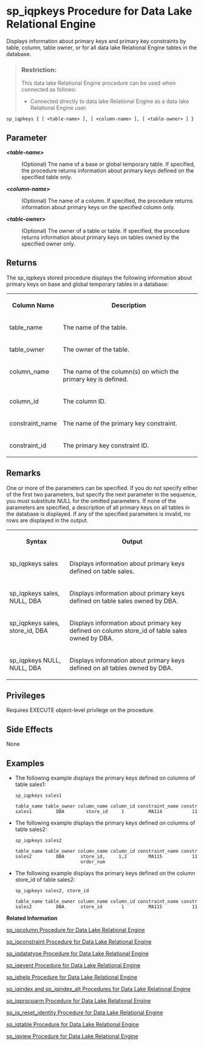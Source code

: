 <!-- loioa5b1c11384f210159aebaa53583740fc -->

# sp\_iqpkeys Procedure for Data Lake Relational Engine

Displays information about primary keys and primary key constraints by table, column, table owner, or for all data lake Relational Engine tables in the database.



> ### Restriction:  
> This data lake Relational Engine procedure can be used when connected as follows:
> 
> -   Connected directly to data lake Relational Engine as a data lake Relational Engine user.



```
sp_iqpkeys { [ <table-name> ], [ <column-name> ], [ <table-owner> ] }
```



<a name="loioa5b1c11384f210159aebaa53583740fc__iq_refbb_1696"/>

## Parameter


<dl>
<dt><b>

*<table-name\>*

</b></dt>
<dd>

\(Optional\) The name of a base or global temporary table. If specified, the procedure returns information about primary keys defined on the specified table only.



</dd><dt><b>

*<column-name\>*

</b></dt>
<dd>

\(Optional\) The name of a column. If specified, the procedure returns information about primary keys on the specified column only.



</dd><dt><b>

*<table-owner\>*

</b></dt>
<dd>

\(Optional\) The owner of a table or table. If specified, the procedure returns information about primary keys on tables owned by the specified owner only.



</dd>
</dl>



<a name="loioa5b1c11384f210159aebaa53583740fc__section_gkl_3t4_nbb"/>

## Returns

The sp\_iqpkeys stored procedure displays the following information about primary keys on base and global temporary tables in a database:


<table>
<tr>
<th valign="top">

Column Name



</th>
<th valign="top">

Description



</th>
</tr>
<tr>
<td valign="top">

table\_name



</td>
<td valign="top">

The name of the table.



</td>
</tr>
<tr>
<td valign="top">

table\_owner



</td>
<td valign="top">

The owner of the table.



</td>
</tr>
<tr>
<td valign="top">

column\_name



</td>
<td valign="top">

The name of the column\(s\) on which the primary key is defined.



</td>
</tr>
<tr>
<td valign="top">

column\_id



</td>
<td valign="top">

The column ID.



</td>
</tr>
<tr>
<td valign="top">

constraint\_name



</td>
<td valign="top">

The name of the primary key constraint.



</td>
</tr>
<tr>
<td valign="top">

constraint\_id



</td>
<td valign="top">

The primary key constraint ID.



</td>
</tr>
</table>



<a name="loioa5b1c11384f210159aebaa53583740fc__section_fsj_ht4_nbb"/>

## Remarks

One or more of the parameters can be specified. If you do not specify either of the first two parameters, but specify the next parameter in the sequence, you must substitute NULL for the omitted parameters. If none of the parameters are specified, a description of all primary keys on all tables in the database is displayed. If any of the specified parameters is invalid, no rows are displayed in the output.


<table>
<tr>
<th valign="top">

Syntax



</th>
<th valign="top">

Output



</th>
</tr>
<tr>
<td valign="top">

sp\_iqpkeys sales



</td>
<td valign="top">

Displays information about primary keys defined on table sales.



</td>
</tr>
<tr>
<td valign="top">

sp\_iqpkeys sales, NULL, DBA



</td>
<td valign="top">

Displays information about primary keys defined on table sales owned by DBA.



</td>
</tr>
<tr>
<td valign="top">

sp\_iqpkeys sales, store\_id, DBA



</td>
<td valign="top">

Displays information about primary key defined on column store\_id of table sales owned by DBA.



</td>
</tr>
<tr>
<td valign="top">

sp\_iqpkeys NULL, NULL, DBA



</td>
<td valign="top">

Displays information about primary keys defined on all tables owned by DBA.



</td>
</tr>
</table>



<a name="loioa5b1c11384f210159aebaa53583740fc__iq_refbb_1695"/>

## Privileges

Requires EXECUTE object-level privilege on the procedure.



## Side Effects

None



<a name="loioa5b1c11384f210159aebaa53583740fc__iq_refbb_1701"/>

## Examples

-   The following example displays the primary keys defined on columns of table sales1:

    ```
    sp_iqpkeys sales1
    
    table_name table_owner column_name column_id constraint_name constraint_id
    sales1         DBA        store_id     1         MA114           114
    ```

-   The following example displays the primary keys defined on columns of table sales2:

    ```
    sp_iqpkeys sales2
    
    table_name table_owner column_name column_id constraint_name constraint_id
    sales2         DBA      store_id,     1,2        MA115           115
                            order_num
    ```

-   The following example displays the primary keys defined on the column store\_id of table sales2:

    ```
    sp_iqpkeys sales2, store_id
    
    table_name table_owner column_name column_id constraint_name constraint_id
    sales2         DBA      store_id       1         MA115           115
    ```


**Related Information**  


[sp\_iqcolumn Procedure for Data Lake Relational Engine](sp-iqcolumn-procedure-for-data-lake-relational-engine-a59eafa.md "Displays information about columns in a database.")

[sp\_iqconstraint Procedure for Data Lake Relational Engine](sp-iqconstraint-procedure-for-data-lake-relational-engine-a5a0395.md "Lists referential integrity constraints defined using CREATE TABLE or ALTER TABLE for the specified table or column.")

[sp\_iqdatatype Procedure for Data Lake Relational Engine](sp-iqdatatype-procedure-for-data-lake-relational-engine-a5a247c.md "Displays information about system data types and user-defined data types.")

[sp\_iqevent Procedure for Data Lake Relational Engine](sp-iqevent-procedure-for-data-lake-relational-engine-a5a872a.md "Displays information about system and user-defined events.")

[sp\_iqhelp Procedure for Data Lake Relational Engine](sp-iqhelp-procedure-for-data-lake-relational-engine-a5a978b.md "Displays information about system and user-defined objects and data types.")

[sp\_iqindex and sp\_iqindex\_alt Procedures for Data Lake Relational Engine](sp-iqindex-and-sp-iqindex-alt-procedures-for-data-lake-relational-engine-a5aa7ea.md "Lists information about indexes.")

[sp\_iqprocparm Procedure for Data Lake Relational Engine](sp-iqprocparm-procedure-for-data-lake-relational-engine-a5b2c2d.md "Displays information about stored procedure parameters, including result set variables and SQLSTATE/SQLCODE error values.")

[sp\_iq\_reset\_identity Procedure for Data Lake Relational Engine](sp-iq-reset-identity-procedure-for-data-lake-relational-engine-a5b4402.md "Sets the seed of the Identity/Autoincrement column associated with the specified table to the specified value.")

[sp\_iqtable Procedure for Data Lake Relational Engine](sp-iqtable-procedure-for-data-lake-relational-engine-a5b959d.md "Displays information about tables in the database.")

[sp\_iqview Procedure for Data Lake Relational Engine](sp-iqview-procedure-for-data-lake-relational-engine-a5bdee7.md "Displays information about views in a database.")

